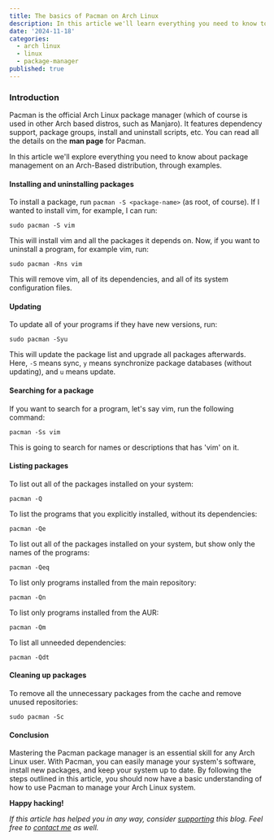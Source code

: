 ```yaml
---
title: The basics of Pacman on Arch Linux
description: In this article we'll learn everything you need to know to effectively use Pacman on Arch Linux.
date: '2024-11-18'
categories:
  - arch linux
  - linux
  - package-manager
published: true
---
```


###  Introduction

Pacman is the official Arch Linux package manager (which of course is used in other Arch based distros, such as Manjaro). It features dependency support, package groups, install and uninstall scripts, etc. You can read all the details on the **man page** for Pacman. 

In this article we'll explore everything you need to know about package management on an Arch-Based distribution, through examples.

#### Installing and uninstalling packages

To install a package, run `pacman -S <package-name>` (as root, of course). If I wanted to install vim, for example, I can run:

```
sudo pacman -S vim
```

This will install vim and all the packages it depends on. Now, if you want to uninstall a program, for example vim, run:

```
sudo pacman -Rns vim
```

This will remove vim, all of its dependencies, and all of its system configuration files.

#### Updating

To update all of your programs if they have new versions, run:

```
sudo pacman -Syu
```

This will update the package list and upgrade all packages afterwards. Here, `-S` means sync, `y` means synchronize package databases (without updating), and `u` means update. 

#### Searching for a package

If you want to search for a program, let's say vim, run the following command:

```
pacman -Ss vim
```

This is going to search for names or descriptions that has 'vim' on it.

#### Listing packages

To list out all of the packages installed on your system:

```
pacman -Q
```

To list the programs that you explicitly installed, without its dependencies:

```
pacman -Qe
```

To list out all of the packages installed on your system, but show only the names of the programs:

```
pacman -Qeq
```

To list only programs installed from the main repository:

```
pacman -Qn
```

To list only programs installed from the AUR:

```
pacman -Qm
```

To list all unneeded dependencies:

```
pacman -Qdt
```

#### Cleaning up packages

To remove all the unnecessary packages from the cache and remove unused repositories:

```
sudo pacman -Sc
```
#### Conclusion

Mastering the Pacman package manager is an essential skill for any Arch Linux user. With Pacman, you can easily manage your system's software, install new packages, and keep your system up to date. By following the steps outlined in this article, you should now have a basic understanding of how to use Pacman to manage your Arch Linux system. 

**Happy hacking!**

*If this article has helped you in any way, consider [supporting](support) this blog. Feel free to [contact me](contact) as well.*

